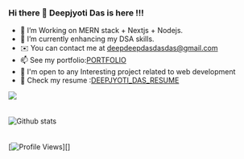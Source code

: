 ### Hi there 👋 Deepjyoti Das is here !!!
- 🔭 I’m Working on MERN stack + Nextjs + Nodejs.
- 🌱 I’m currently enhancing my DSA skills.
- ✉️ You can contact me at [deepdeepdasdasdas@gmail.com](mailto:deepdeepdasdasdas@gmail.com)
- 📫 See my portfolio:[PORTFOLIO](https://portfolio-ebon-beta.vercel.app)
- 👯 I'm open to any Interesting project related to web development
- 📄 Check my resume :[DEEPJYOTI_DAS_RESUME](https://drive.google.com/file/d/1zAfxJCeXDpDm2rk5D63MBOLj7FlQdoe2/view)


<a href=""> <img align="center" src="https://github-readme-stats-sigma-five.vercel.app/api/top-langs/?username=Codessmasher&theme=react&line_height=40&hide=css"/> </a>
<br/><br/><br/>
![Github stats](https://github-readme-stats-sigma-five.vercel.app/api?username=Codessmasher&theme=highcontrast&show_icons=true&count_private=true)
<br/><br/><br/>
[![Profile Views](https://komarev.com/ghpvc/?username=Codessmasher&color=FAC151)][]


